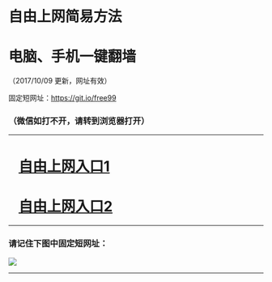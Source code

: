 ﻿# 自由上网简易方法

# 电脑、手机一键翻墙

（2017/10/09 更新，网址有效）

固定短网址：https://git.io/free99

### （微信如打不开，请转到浏览器打开）


***





# &nbsp;&nbsp; <a href="http://ft2346931426.fwq-tz-1001.info/fwqtz01.html?t=100900124808 " target="_blank">自由上网入口1</a>
# &nbsp;&nbsp; <a href="http://ft2414715126.fwq-tz-1002.info/fwqtz02.html?t=100900116876 " target="_blank">自由上网入口2</a>
***

### 请记住下图中固定短网址：

<img src="https://s3-us-west-2.amazonaws.com/fwq-1001/yjfq-20170905okok.png" /> 


***

